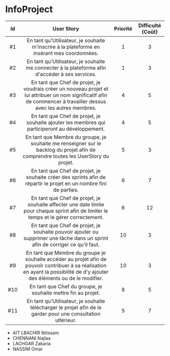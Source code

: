 # InfoProject



| Id |      User Story      |  Priorité |  Difficulté (Coût) |
|:--:|:----------------------------------------------------------------------------:|:-:|:-:|
| #1 | En tant qu'Utilisateur, je souhaite m'inscrire à la plateforme en insérant mes coordonnées. | 1 | 3 |
| #2 | En tant qu'Utilisateur, je souhaite me connecter à la plateforme afin d'accéder à ses services. | 1 | 3 |
| #3 | En tant que Chef de projet, je voudrais créer un nouveau projet et lui attribuer un nom significatif afin de commencer à travailler dessus avec les autres membres. | 4 | 5 | 
| #4 | En tant que Chef de projet, je souhaite ajouter les membres qui participeront au développement. | 4 | 5 | 
| #5 | En tant que Membre du groupe, je souhaite me renseigner sur le backlog du projet afin de comprendre toutes les UserStory du projet. | 5 | 3 | 
| #6 | En tant que Chef de projet, je souhaite créer des sprints afin de répartir le projet en un nombre fini de parties.| 6 | 7 | 
| #7 | En tant que Chef de projet, je souhaite affecter une date limite pour chaque sprint afin de limiter le temps et le gérer correctement.| 6 | 12 | 
| #8 |En tant que Chef de projet,  je souhaite pouvoir ajouter ou supprimer une tâche dans un sprint afin de corriger ce qu'il faut. | 10 | 3 | 
| #9 |En tant que Membre du groupe je souhaite accéder au projet afin de pouvoir contribuer à sa réalisation en ayant la possibilité de d'y ajouter des éléments ou de le modifier. | 10 | 3 | 
| #10 | En tant que Chef du groupe, je souhaite mettre fin au projet. | 8 | 5 | 
| #11| En tant qu'Utilisateur, je souhaite télécharger le projet afin de le garder pour une consultation ultérieur. | 5 | 7 |







* AIT LBACHIR Ibtissam
* CHENNANI Najlaa 
* LACHGAR Zakaria
* NASSIM Omar
